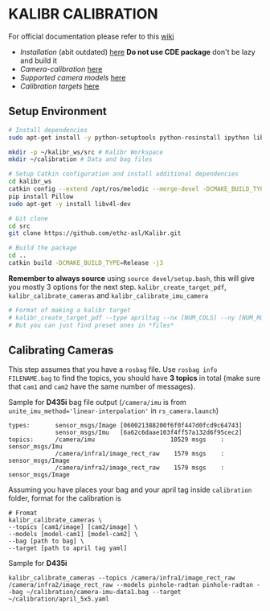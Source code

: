 # KALIBR CALIBRATION
For official documentation please refer to this [wiki](https://github.com/ethz-asl/kalibr/wiki)

- *Installation* (abit outdated) [here](https://github.com/ethz-asl/kalibr/wiki/installation) **Do not use CDE package** don't be lazy and build it
- *Camera-calibration* [here](https://github.com/ethz-asl/kalibr/wiki/multiple-camera-calibration)
- *Supported camera models* [here](https://github.com/ethz-asl/kalibr/wiki/supported-models)
- *Calibration targets* [here](https://github.com/ethz-asl/kalibr/wiki/calibration-targets)

## Setup Environment
```bash
# Install dependencies
sudo apt-get install -y python-setuptools python-rosinstall ipython libeigen3-dev libboost-all-dev doxygen libopencv-dev ros-$ROS_DISTRO-vision-opencv ros-$ROS_DISTRO-image-transport-plugins ros-melodic-cmake-modules software-properties-common libpoco-dev python-matplotlib python-scipy python-git python-pip ipython libtbb-dev libblas-dev liblapack-dev python-catkin-tools libv4l-dev python-igraph

mkdir -p ~/kalibr_ws/src # Kalibr Workspace
mkdir ~/calibration # Data and bag files

# Setup Catkin configuration and install additional dependencies
cd kalibr_ws
catkin config --extend /opt/ros/melodic --merge-devel -DCMAKE_BUILD_TYPE=Release
pip install Pillow
sudo apt-get -y install libv4l-dev

# Git clone
cd src
git clone https://github.com/ethz-asl/Kalibr.git

# Build the package
cd ..
catkin build -DCMAKE_BUILD_TYPE=Release -j3
```

**Remember to always source** using `source devel/setup.bash`, this will give you mostly 3 options for the next step. `kalibr_create_target_pdf`, `kalibr_calibrate_cameras` and `kalibr_calibrate_imu_camera`

```bash
# Format of making a kalibr target
# kalibr_create_target_pdf --type apriltag --nx [NUM_COLS] --ny [NUM_ROWS] --tsize [TAG_WIDTH_M] --tspace [TAG_SPACING_PERCENT]
# But you can just find preset ones in *files*
```

## Calibrating Cameras
This step assumes that you have a `rosbag` file. Use `rosbag info FILENAME.bag` to find the topics, you should have **3 topics** in total (make sure that `cam1` and `cam2` have the same number of messages).

Sample for **D435i** bag file output (`/camera/imu` is from `unite_imu_method='linear-interpolation'` in `rs_camera.launch`)
```
types:       sensor_msgs/Image [060021388200f6f0f447d0fcd9c64743]
             sensor_msgs/Imu   [6a62c6daae103f4ff57a132d6f95cec2]
topics:      /camera/imu                     10529 msgs    : sensor_msgs/Imu  
             /camera/infra1/image_rect_raw    1579 msgs    : sensor_msgs/Image
             /camera/infra2/image_rect_raw    1579 msgs    : sensor_msgs/Image
```

Assuming you have places your bag and your april tag inside `calibration` folder, format for the calibration is
```
# Fromat
kalibr_calibrate_cameras \
--topics [cam1/image] [cam2/image] \
--models [model-cam1] [model-cam2] \
--bag [path to bag] \
--target [path to april tag yaml]
``` 

Sample for **D435i** 
```
kalibr_calibrate_cameras --topics /camera/infra1/image_rect_raw /camera/infra2/image_rect_raw --models pinhole-radtan pinhole-radtan --bag ~/calibration/camera-imu-data1.bag --target ~/calibration/april_5x5.yaml
```
